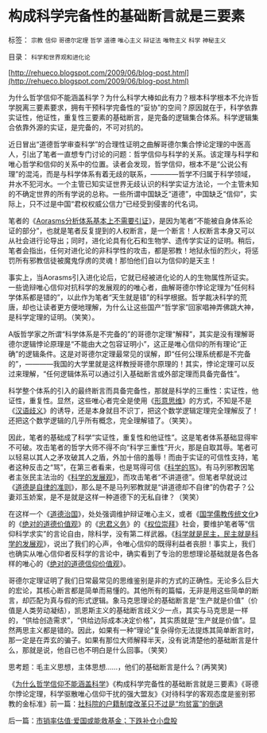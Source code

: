 # 构成科学完备性的基础断言就是三要素

标签： `宗教` `信仰` `哥德尔定理` `哲学` `道德` `唯心主义` `辩证法` `唯物主义` `科学` `神秘主义` 

目录： `科学和世界观和进化论`

[http://rehueco.blogspot.com/2009/06/blog-post.html](http://rehueco.blogspot.com/2009/06/blog-post.html)

为什么哲学信仰不能涵盖科学？为什么科学大棒如此有力？根本科学根本不允许哲学脱离三要素要求，拥有干预科学完备性的“妥协”的空间？原因就在于，科学依靠实证性，他证性，重复性三要素的基础断言，是完备的逻辑集合体系。科学逻辑集合依靠外源的实证，是完备的，不可对抗的。

近日冒出“道德哲学审查科学”的合理性证明之曲解哥德尔集合悖论定理的中医高人，引出了笔者一直想专门讨论的问题：哲学信仰与科学的关系。该定理与科学和唯心哲学和信仰的关系中的位置。读者会发现，哲学信仰，根本不是“公说公有理”的混沌，而是与科学体系有着无歧的联系，————哲学不归属于科学领域，井水不犯河水。一个主管已知实证世界无歧认识的科学实证方法论，一个主管未知的不确定世界的所有学说的总称。一些所谓中国缺乏“道德”，中国缺乏“信仰”，实际上，只不过是中国“君权权威公信力”已经受到侵害的代名词。



笔者的《[Aorasms分析体系基本上不需要引证](../../../2009/5/4/使用Aorasms的角色分析社会经济流程.md)》，是因为笔者“不能被自身体系论证的部分”，也就是笔者反复提到的人权断言，是一个断言！人权断言本身又可以从社会进行论导出；同时，进化论具有化石和生物学、遗传学实证的证明。稍后，笔者会指出，任何对进化论的非科学性的攻击，都是邪教！地狱永恒的烈火，将惩罚所有邪教信徒被魔鬼俘虏的灵魂！那怕他们自以为信仰的是天主！

事实上，当Aorasms引入进化论后，它就已经被进化论的人的生物属性所证实。一些诡辩唯心信仰对抗科学的发展观的的唯心者，曲解哥德尔悖论定理为“任何科学体系都是错的”，以此作为笔者“天生就是错”的科学根据。哲学裁决科学的荒唐，却也让读者更方便地理解，为什么让这些国产“哲学家”回家唱神弄佛跳大神，是科学定理的证明。（笑笑）。

A版哲学家之所谓“科学体系是不完备的”的哥德尔定理“解释”，其实是没有理解哥德尔逻辑悖论原理是“不能由大之包容证明小”，这正是唯心信仰的所有理论“正确”的逻辑条件。这是对哥德尔定理最常见的误解，即“任何公理系统都是不完备的”，————我国的大学里就是这样教授哥德尔原理的！其实，悖论定理可以反过来理解，“任何逻辑体系可以通过引入基础断言或外部定理而具备完备性”。

科学整个体系的引入的最终断言而具备完备性，那就是科学的三重性：实证性，他证性，重复性。显然，这些唯心者完全是使用《[形意思维](../../../2009/4/17/形意思维：科学类思维和哲学类思维的根本区别.md)》的方式，不知是不是《[汉语歧义](../../../2009/5/14/拒绝曲解！拒绝邪教利用汉语特点的诡辩.md)》的诱导，还是本身就目不识丁，把这个数学逻辑定理完全理解反了！还把这个数学逻辑的几乎所有概念，完全理解错了。（笑笑）。

因此，笔者的基础成了科学“实证性，重复性和他证性”。这是笔者体系基础显得牢不可破。攻击笔者的哲学大师不得不向“科学三重性”开火，那是自取其辱。笔者可以轻易以其人之矛攻破其人之盾，外加十倍的羞辱！而由于实证的可信性支持，笔者这种反击之“骂”，在第三者看来，也是骂得可信《[科学的骂](../../../2009/5/31/科学的骂与非骂和英语的骂.md)》。有马列邪教因笔者主张民主法治的《[科学的发展观](http://blog.sina.com.cn/s/blog_5563a64d0100d0v2.html)》，而攻击笔者“不讲道德”。但笔者早就说过《[道德是自律的准则](../../../2007/9/30/民主就是与民约法；法律并不是道德的上层建筑.md)》，那么是不是马列邪教就是“讲道德却不自律”的伪君子？公妻邓玉娇案，是不是就是这样一种道德下的无私自律？（笑笑）

在这样一个《[道德治国](../../../2008/7/30/道德治国，走在内战消亡的路上.md)》，处处强调维护辩证唯心主义，或者《[国学儒教传统文化](../../../2009/3/22/宋明清在国学儒教绝对道德观维系下的必然败亡.md)》的《[绝对的道德价值观](../../../2009/3/11/信仰，个人世界观的基础断言；不是绝对的道德标准.md)》的《[忠君义务](../../../2009/3/25/中国式诡辩：道德祭坛上忠君的义务.md)》的《[权位崇拜](../../../2008/10/10/中国式诡辩：官本位文化之权位崇拜心魔.md)》社会，要维护笔者等“信仰科学求实”的言论自由，除科学，没有第二样武器。《[科学就是民主，民主就是科学的发展观](../../../2009/4/25/科学，民主和科学的发展观.md)》，说出了我们的心声，令唯心信仰的既得利益者丧胆！事实上，我们也确实从唯心信仰者反科学的言论中，确实看到了专治的思想理论基础就是各色各样的唯心的《[绝对的道德信仰价值观](../../../2009/3/11/信仰，个人世界观的基础断言；不是绝对的道德标准.md)》。

哥德尔定理证明了我们日常最常见的思维鉴别是非的方式的正确性。无论多么巨大的宏论，其核心断言都是简单而易懂的。其他所有的篇幅，无非是用这些简单的断言，却匹配为真与假的形式逻辑。象马克思理论的基础断言是“生产就是价值”（价值是人类劳动凝结），凯恩斯主义的基础断言歧义少一点，其实与马克思是一样的，“供给创造需求”，“供给边际成本决定价格”，其实质就是“生产就是价值”。显然两思主义都是错的。因此，如果有一种“理论”复杂得你无法提炼其简单断言时，那一定是在弄玄的骗子。如果有那位大师解释半天，没有说清楚他的基础断言是什么，那就是说，他自已也不明白是什么回事。（笑笑）

思考题：毛主义思想，主体思想……，他们的基础断言是什么？(再笑笑)

《[为什么哲学信仰不能涵盖科学](../../../2009/6/1/为什么哲学信仰不能涵盖科学.md)》《构成科学完备性的基础断言就是三要素》《哥德尔悖论定理，科学驱散唯心信仰干扰的强大盟友》《对待科学的客观态度是鉴别邪教的金标准》前一篇：[社科院的户籍制度改革只不过是“均贫富”的倒退](../../../2009/6/5/社科院的户籍制度改革只不过是“均贫富”的倒退.md)

后一篇：[市销率估值;爱国或能救基金；下跌补仓小盘股](../../../2009/6/5/市销率估值;爱国或能救基金；下跌补仓小盘股.md)